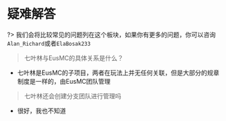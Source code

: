 # **疑难解答**
?> 我们会将比较常见的问题列在这个板块，如果你有更多的问题，你可以咨询`Alan_Richard`或者`ElaBosak233`

> 七叶林与EusMC的具体关系是什么？

- 七叶林是EusMC的子项目，两者在玩法上并无任何关联，但是大部分的规章制度是一样的，由EusMC团队管理

> 七叶林还会创建分支团队进行管理吗

- 很好，我也不知道
